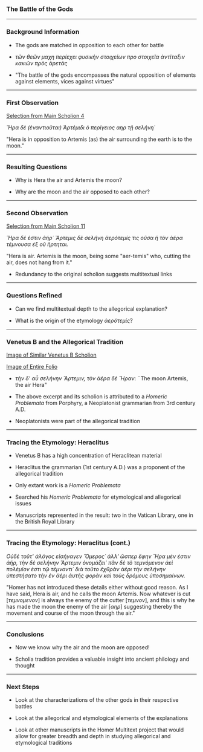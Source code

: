 ### The Battle of the Gods
---
### Background Information

- The gods are matched in opposition to each other for battle

- *τῶν θεῶν μαχη περίεχει φυσικὴν στοιχείων προ στοιχεῖα ἀντίταξιν κακιῶν πρὸς ἀρετάς*

- "The battle of the gods encompasses the natural opposition of elements against elements, vices against virtues"

---
### First Observation
[Selection from Main Scholion 4](http://www.homermultitext.org/ict2/index.html?urn=urn:cite2:hmt:vaimg.2017a:VA261RN_0431@0.6441,0.1871,0.1846,0.01508)

*Ἥρα δὲ (ἐναντιοῦται) Ἀρτέμιδι ὁ περίγειος αηρ τῇ σελήνη˙*

"Hera is in opposition to Artemis (as) the air surrounding the earth is to the moon."

---
### Resulting Questions

- Why is Hera the air and Artemis the moon?

- Why are the moon and the air opposed to each other?

---
### Second Observation
[Selection from Main Scholion 11](http://www.homermultitext.org/ict2/index.html?urn=urn:cite2:hmt:vaimg.2017a:VA261RN_0431@0.6441,0.1871,0.1846,0.01508@0.1818,0.8253,0.4024,0.02199)

*Ἥρα δέ ἐστιν ἀήρ˙ Ἄρτεμις δὲ σελήνη ἀερότεμίς τις
οῦσα ἡ τὸν ἀέρα τέμνουσα ἐξ οῦ ἤρτηται.*

"Hera is air. Artemis is the moon, being some "aer-temis" who, cutting the air, does not hang from it."

- Redundancy to the original scholion suggests multitextual links

---
### Questions Refined

- Can we find multitextual depth to the allegorical explanation?

- What is the origin of the etymology *ἀερότεμίς*?

---
### Venetus B and the Allegorical Tradition

[Image of Similar Venetus B Scholion](http://www.homermultitext.org/iipsrv?OBJ=IIP,1.0&FIF=/project/homer/pyramidal/VenB/VB270RN-0714.tif&RGN=0.809,0.3371,0.084,0.039&WID=9000&CVT=JPEG)

[Image of Entire Folio](http://www.homermultitext.org/hmt-digital/images?request=GetIIPMooViewer&urn=urn:cite:hmt:vbimg.VB170RN-0614)

- *τὴν δ' αὖ σελήνην Ἄρτεμιν, τὸν ἀέρα δὲ Ἥραν*: ¨The moon Artemis, the air Hera"

- The above excerpt and its scholion is attributed to a *Homeric Problemata* from Porphyry, a Neoplatonist grammarian from 3rd century A.D.

- Neoplatonists were part of the allegorical tradition


---
### Tracing the Etymology: Heraclitus

- Venetus B has a high concentration of Heraclitean material

-  Heraclitus the grammarian (1st century A.D.) was a proponent of the allegorical tradition

-  Only extant work is a *Homeric Problemata*

- Searched his *Homeric Problemata* for etymological and allegorical issues

- Manuscripts represented in the result: two in the Vatican Library, one in the British Royal Library

---
### Tracing the Etymology: Heraclitus (cont.)

*Οὐδὲ τοῦτ' ἀλόγος εἰσήγαγεν Ὅμερος˙ ἀλλ' ὥσπερ ἔφην Ἥρα μέν έστιν ἀήρ, τὴν δὲ σελήνην Ἄρτεμιν ὀνομάζει˙ πᾶν δὲ τὸ τεμνόμενον ἀεὶ πολέμίον ἐστι τῷ τέμνοντι˙ διὰ τοῦτο ἐχθρὰν ἀέρι τὴν σελήνην ὑπεστήσατο τὴν ἐν ἀέρι ἀυτῆς φορὰν καὶ τοὺς δρόμους ὑποσημαίνων.*

"Homer has not introduced these details either without good reason. As I have said, Hera is air, and he calls the moon Artemis. Now whatever is cut [*τεμνομενον*] is always the enemy of the cutter [*τεμνον*], and this is why he has made the moon the enemy of the air [*αηρ*] suggesting thereby the movement and course of the moon through the air."

---
### Conclusions

- Now we know why the air and the moon are opposed!

- Scholia tradition provides a valuable insight into ancient philology and thought

---
### Next Steps

- Look at the characterizations of the other gods in their respective battles

- Look at the allegorical and etymological elements of the explanations

- Look at other manuscripts in the Homer Multitext project that would allow for greater breadth and depth in studying allegorical and etymological traditions
